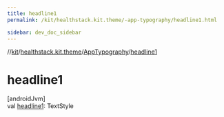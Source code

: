 ```yaml
---
title: headline1
permalink: /kit/healthstack.kit.theme/-app-typography/headline1.html

sidebar: dev_doc_sidebar
---
```

//[kit](../../../kit.html)/[healthstack.kit.theme](../index.html)/[AppTypography](index.html)/[headline1](headline1.html)



# headline1



[androidJvm]\
val [headline1](headline1.html): TextStyle




